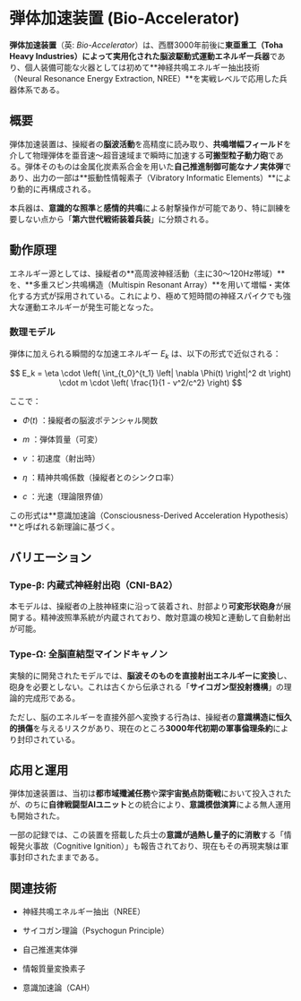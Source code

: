弾体加速装置 (Bio-Accelerator)
========================

**弾体加速装置**（英: _Bio-Accelerator_）は、西暦3000年前後に**東亜重工（Toha Heavy Industries）**によって実用化された**脳波駆動式運動エネルギー兵器**であり、個人装備可能な火器としては初めて\*\*神経共鳴エネルギー抽出技術（Neural Resonance Energy Extraction, NREE）\*\*を実戦レベルで応用した兵器体系である。

概要
--

弾体加速装置は、操縦者の**脳波活動**を高精度に読み取り、**共鳴増幅フィールド**を介して物理弾体を亜音速〜超音速域まで瞬時に加速する**可搬型粒子動力砲**である。弾体そのものは金属化炭素系合金を用いた**自己推進制御可能なナノ実体弾**であり、出力の一部は\*\*振動性情報素子（Vibratory Informatic Elements）\*\*により動的に再構成される。

本兵器は、**意識的な照準**と**感情的共鳴**による射撃操作が可能であり、特に訓練を要しない点から「**第六世代戦術装着兵装**」に分類される。

動作原理
----

エネルギー源としては、操縦者の\*\*高周波神経活動（主に30〜120Hz帯域）\*\*を、\*\*多重スピン共鳴構造（Multispin Resonant Array）\*\*を用いて増幅・実体化する方式が採用されている。これにより、極めて短時間の神経スパイクでも強大な運動エネルギーが発生可能となった。

### 数理モデル

弾体に加えられる瞬間的な加速エネルギー  $E_k$  は、以下の形式で近似される：

$$
E_k = \eta \cdot \left( \int_{t_0}^{t_1} \left| \nabla \Phi(t) \right|^2 dt \right) \cdot m \cdot \left( \frac{1}{1 - v^2/c^2} \right)
$$

ここで：

*    $\Phi(t)$ ：操縦者の脳波ポテンシャル関数
    
*    $m$ ：弾体質量（可変）
    
*    $v$ ：初速度（射出時）
    
*    $\eta$ ：精神共鳴係数（操縦者とのシンクロ率）
    
*    $c$ ：光速（理論限界値）
    

この形式は\*\*意識加速論（Consciousness-Derived Acceleration Hypothesis）\*\*と呼ばれる新理論に基づく。

バリエーション
-------

### Type-β: 内蔵式神経射出砲（CNI-BA2）

本モデルは、操縦者の上肢神経束に沿って装着され、肘部より**可変形状砲身**が展開する。精神波照準系統が内蔵されており、敵対意識の検知と連動して自動射出が可能。

### Type-Ω: 全脳直結型マインドキャノン

実験的に開発されたモデルでは、**脳波そのものを直接射出エネルギーに変換**し、砲身を必要としない。これは古くから伝承される「**サイコガン型投射機構**」の理論的完成形である。

ただし、脳のエネルギーを直接外部へ変換する行為は、操縦者の**意識構造に恒久的損傷**を与えるリスクがあり、現在のところ**3000年代初期の軍事倫理条約**により封印されている。

応用と運用
-----

弾体加速装置は、当初は**都市域殲滅任務**や**深宇宙拠点防衛戦**において投入されたが、のちに**自律戦闘型AIユニット**との統合により、**意識模倣演算**による無人運用も開始された。

一部の記録では、この装置を搭載した兵士の**意識が過熱し量子的に消散**する「情報発火事故（Cognitive Ignition）」も報告されており、現在もその再現実験は軍事封印されたままである。

関連技術
----

*   神経共鳴エネルギー抽出（NREE）
    
*   サイコガン理論（Psychogun Principle）
    
*   自己推進実体弾
    
*   情報質量変換素子
    
*   意識加速論（CAH）